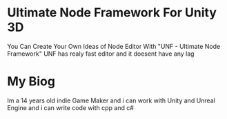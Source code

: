 ﻿# Ultimate Node Framework For Unity 3D
You Can Create Your Own Ideas of Node Editor With "UNF - Ultimate Node Framework"
UNF has realy fast editor and it doesent have any lag
# My Biog
Im a 14 years old indie Game Maker and i can work with Unity and Unreal Engine and i can write code with cpp and c#